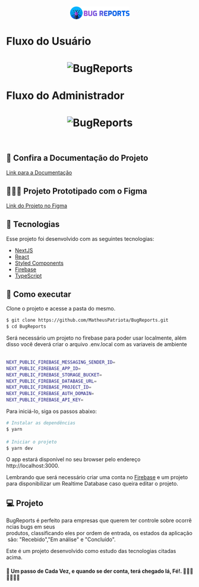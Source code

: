 
<p align="center">
  <img alt="BugReports" src="public/logo.png" width="160px">
</p>

<h1>
Fluxo do Usuário
</h1>

<h1 align="center">
    <img alt="BugReports" src="screenshots/user_flow.gif" width="920px" />
</h1>

<h1>
Fluxo do Administrador
</h1>
<h1 align="center">
    <img alt="BugReports" src="screenshots/admin_flow.gif" width="920px" />
</h1>

<br>


## 📓 Confira a Documentação do Projeto
<a href="https://docs.google.com/document/d/1GKSS9r18zrKPTzq4aKlp8BslwZSWDDj-qdxK8AM0cMs/edit?usp=sharing">Link para a Documentação</a>
## 🧑🏼‍💻 Projeto Prototipado com o Figma
<a href="https://www.figma.com/file/4S87TK0lfzorscyX6GiRKp/Projeto-FInal-Desenvolvimento-Web">Link do Projeto no Figma</a>

## 🧪 Tecnologias

Esse projeto foi desenvolvido com as seguintes tecnologias:
- [NextJS](https://nextjs.org/)
- [React](https://reactjs.org)
- [Styled Components](https://styled-components.com/)
- [Firebase](https://firebase.google.com/)
- [TypeScript](https://www.typescriptlang.org/)

## 🚀 Como executar

Clone o projeto e acesse a pasta do mesmo.

```bash
$ git clone https://github.com/MatheusPatriota/BugReports.git
$ cd BugReports
```

Será necessário um projeto no firebase para poder usar localmente, além disso você deverá criar o arquivo .env.local com as variaveis de ambiente

```bash

NEXT_PUBLIC_FIREBASE_MESSAGING_SENDER_ID=
NEXT_PUBLIC_FIREBASE_APP_ID=
NEXT_PUBLIC_FIREBASE_STORAGE_BUCKET=
NEXT_PUBLIC_FIREBASE_DATABASE_URL=
NEXT_PUBLIC_FIREBASE_PROJECT_ID=
NEXT_PUBLIC_FIREBASE_AUTH_DOMAIN=
NEXT_PUBLIC_FIREBASE_API_KEY=

```

Para iniciá-lo, siga os passos abaixo:
```bash
# Instalar as dependências
$ yarn

# Iniciar o projeto
$ yarn dev
```
O app estará disponível no seu browser pelo endereço http://localhost:3000.

Lembrando que será necessário criar uma conta no [Firebase](https://firebase.google.com/) e um projeto para disponibilizar um Realtime Database caso queira editar o projeto.

## 💻 Projeto

BugReports é perfeito para empresas que querem ter controle sobre ocorrências bugs em seus
produtos, classificando eles por ordem de entrada, os estados da aplicação são: "Recebido","Em análise" e "Concluído".


Este é um projeto desenvolvido como estudo das tecnologias citadas acima.

#### 🚀 Um passo de Cada Vez, e quando se der conta, terá chegado lá, Fé!. 🧑🏼‍💻🖖🏻🙏🏼